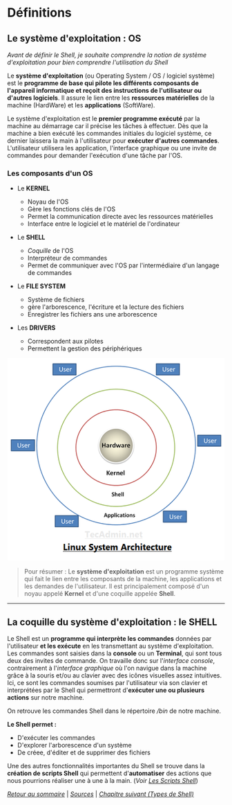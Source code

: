 # Définitions

## Le système d'exploitation : OS

*Avant de définir le Shell, je souhaite comprendre la notion de système d'exploitation pour bien comprendre l'utilisation du Shell*


Le **système d'exploitation** (ou Operating System / OS / logiciel système) est le **programme de base qui pilote les différents composants de l'appareil informatique et reçoit des instructions de l'utilisateur ou d'autres logiciels**. Il assure le lien entre les **ressources matérielles** de la machine (HardWare) et les **applications** (SoftWare).

Le système d'exploitation est le **premier programme exécuté** par la machine au démarrage car il précise les tâches à effectuer. Dès que la machine a bien exécuté les commandes initiales du logiciel système, ce dernier laissera la main à l'utilisateur pour **exécuter d'autres commandes**. L'utilisateur utilisera les application, l'interface graphique ou une invite de commandes pour demander l'exécution d'une tâche par l'OS.

### Les composants d'un OS
* Le **KERNEL**
    * Noyau de l'OS
    * Gère les fonctions clés de l'OS
    * Permet la communication directe avec les ressources matérielles
    * Interface entre le logiciel et le matériel de l'ordinateur

* Le **SHELL**
    * *Coquille* de l'OS
    * Interpréteur de commandes
    * Permet de communiquer avec l'OS par l'intermédiaire d'un langage de commandes

* Le **FILE SYSTEM**
    * Système de fichiers
    * gère l'arborescence, l'écriture et la lecture des fichiers
    * Enregistrer les fichiers ans une arborescence

* Les **DRIVERS**
    * Correspondent aux pilotes
    * Permettent la gestion des périphériques


![Schéma du système d'exploitation](./img/architecture.png)


> Pour résumer : Le **système d'exploitation** est un programme système qui fait le lien entre les composants de la machine, les applications et les demandes de l'utilisateur. Il est principalement composé d'un noyau appelé **Kernel** et d'une coquille appelée **Shell**.

---------------------

## La coquille du système d'exploitation : le **SHELL**

Le Shell est un **programme qui interprète les commandes** données par l'utilisateur **et les exécute** en les transmettant au système d'exploitation. Les commandes sont saisies dans la **console** ou un **Terminal**, qui sont tous deux des invites de commande. On travaille donc sur l'*interface console*, contrairement à l'*interface graphique* où l'on navigue dans la machine grâce à la souris et/ou au clavier avec des icônes visuelles assez intuitives. Ici, ce sont les commandes soumises par l'utilisateur via son clavier et interprétées par le Shell qui permettront d'**exécuter une ou plusieurs actions** sur notre machine. 

On retrouve les commandes Shell dans le répertoire */bin* de notre machine. 

**Le Shell permet :**
* D'exécuter les commandes
* D'explorer l'arborescence d'un système
* De créee, d'éditer et de supprimer des fichiers

Une des autres fonctionnalités importantes du Shell se trouve dans la **création de scripts Shell** qui permettent d'**automatiser** des actions que nous pourrions réaliser une à une à la main. (*Voir [Les Scripts Shell](./scripts.md)*)


*[Retour au sommaire](./README.md)* | 
*[Sources](./sources.md)* | *[Chapitre suivant (Types de Shell)](./types.md)*